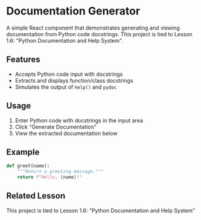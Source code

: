 # Documentation Generator

A simple React component that demonstrates generating and viewing documentation from Python code docstrings. This project is tied to Lesson 1.6: "Python Documentation and Help System".

## Features
- Accepts Python code input with docstrings
- Extracts and displays function/class docstrings
- Simulates the output of `help()` and `pydoc`

## Usage
1. Enter Python code with docstrings in the input area
2. Click "Generate Documentation"
3. View the extracted documentation below

## Example
```python
def greet(name):
    """Return a greeting message."""
    return f"Hello, {name}!"
```

## Related Lesson
This project is tied to Lesson 1.6: "Python Documentation and Help System"

